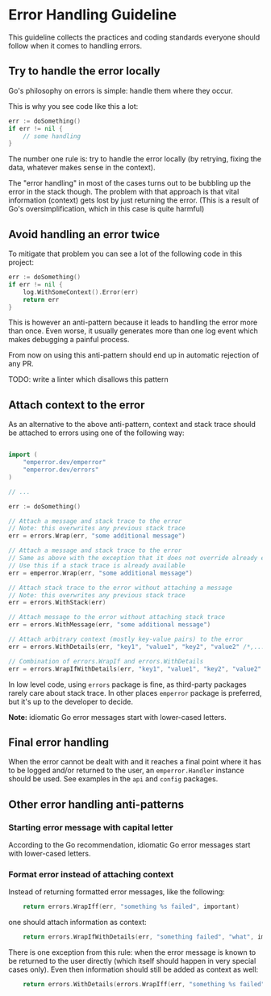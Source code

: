 # Error Handling Guideline

This guideline collects the practices and coding standards everyone should follow when it comes to handling errors.


## Try to handle the error locally

Go's philosophy on errors is simple: handle them where they occur.

This is why you see code like this a lot:

```go
err := doSomething()
if err != nil {
	// some handling
}
```

The number one rule is: try to handle the error locally (by retrying, fixing the data, whatever makes sense in the context).

The "error handling" in most of the cases turns out to be bubbling up the error in the stack though.
The problem with that approach is that vital information (context) gets lost by just returning the error.
(This is a result of Go's oversimplification, which in this case is quite harmful)


## Avoid handling an error twice

To mitigate that problem you can see a lot of the following code in this project:

```go
err := doSomething()
if err != nil {
	log.WithSomeContext().Error(err)
	return err
}
```

This is however an anti-pattern because it leads to handling the error more than once. Even worse,
it usually generates more than one log event which makes debugging a painful process.

From now on using this anti-pattern should end up in automatic rejection of any PR.

TODO: write a linter which disallows this pattern


## Attach context to the error

As an alternative to the above anti-pattern, context and stack trace should be attached to errors using one of the following way:

```go

import (
	"emperror.dev/emperror"
	"emperror.dev/errors"
)

// ...

err := doSomething()

// Attach a message and stack trace to the error
// Note: this overwrites any previous stack trace
err = errors.Wrap(err, "some additional message")

// Attach a message and stack trace to the error
// Same as above with the exception that it does not override already existing stack trace
// Use this if a stack trace is already available
err = emperror.Wrap(err, "some additional message")

// Attach stack trace to the error without attaching a message
// Note: this overwrites any previous stack trace
err = errors.WithStack(err)

// Attach message to the error without attaching stack trace
err = errors.WithMessage(err, "some additional message")

// Attach arbitrary context (mostly key-value pairs) to the error
err = errors.WithDetails(err, "key1", "value1", "key2", "value2" /*,...*/)

// Combination of errors.WrapIf and errors.WithDetails
err = errors.WrapIfWithDetails(err, "key1", "value1", "key2", "value2" /*,...*/)
```

In low level code, using `errors` package is fine, as third-party packages rarely care about stack trace.
In other places `emperror` package is preferred, but it's up to the developer to decide.

**Note:** idiomatic Go error messages start with lower-cased letters.


## Final error handling

When the error cannot be dealt with and it reaches a final point where it has to be logged and/or returned to the user,
an `emperror.Handler` instance should be used. See examples in the `api` and `config` packages.


## Other error handling anti-patterns

### Starting error message with capital letter

According to the Go recommendation, idiomatic Go error messages start with lower-cased letters.


### Format error instead of attaching context

Instead of returning formatted error messages, like the following:

```go
    return errors.WrapIff(err, "something %s failed", important)
```

one should attach information as context:

```go
    return errors.WrapIfWithDetails(err, "something failed", "what", important)
```

There is one exception from this rule: when the error message is known to be returned to the user directly
(which itself should happen in very special cases only). Even then information should still be added as context as well:

```go
    return errors.WithDetails(errors.WrapIff(err, "something %s failed", important), "what", important)
```
